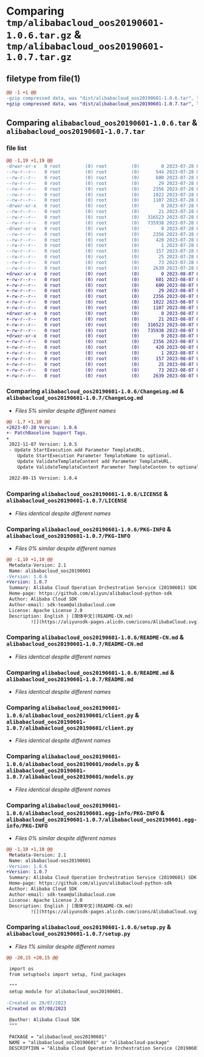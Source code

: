 # Comparing `tmp/alibabacloud_oos20190601-1.0.6.tar.gz` & `tmp/alibabacloud_oos20190601-1.0.7.tar.gz`

## filetype from file(1)

```diff
@@ -1 +1 @@
-gzip compressed data, was "dist/alibabacloud_oos20190601-1.0.6.tar", last modified: Fri Jul 28 03:48:23 2023, max compression
+gzip compressed data, was "dist/alibabacloud_oos20190601-1.0.7.tar", last modified: Mon Aug  7 07:37:11 2023, max compression
```

## Comparing `alibabacloud_oos20190601-1.0.6.tar` & `alibabacloud_oos20190601-1.0.7.tar`

### file list

```diff
@@ -1,19 +1,19 @@
-drwxr-xr-x   0 root         (0) root         (0)        0 2023-07-28 03:48:23.000000 alibabacloud_oos20190601-1.0.6/
--rw-r--r--   0 root         (0) root         (0)      544 2023-07-28 03:48:23.000000 alibabacloud_oos20190601-1.0.6/ChangeLog.md
--rw-r--r--   0 root         (0) root         (0)      600 2023-07-28 03:48:23.000000 alibabacloud_oos20190601-1.0.6/LICENSE
--rw-r--r--   0 root         (0) root         (0)       29 2023-07-28 03:48:23.000000 alibabacloud_oos20190601-1.0.6/MANIFEST.in
--rw-r--r--   0 root         (0) root         (0)     2356 2023-07-28 03:48:23.000000 alibabacloud_oos20190601-1.0.6/PKG-INFO
--rw-r--r--   0 root         (0) root         (0)     1022 2023-07-28 03:48:23.000000 alibabacloud_oos20190601-1.0.6/README-CN.md
--rw-r--r--   0 root         (0) root         (0)     1107 2023-07-28 03:48:23.000000 alibabacloud_oos20190601-1.0.6/README.md
-drwxr-xr-x   0 root         (0) root         (0)        0 2023-07-28 03:48:23.000000 alibabacloud_oos20190601-1.0.6/alibabacloud_oos20190601/
--rw-r--r--   0 root         (0) root         (0)       21 2023-07-28 03:48:23.000000 alibabacloud_oos20190601-1.0.6/alibabacloud_oos20190601/__init__.py
--rw-r--r--   0 root         (0) root         (0)   316523 2023-07-28 03:48:23.000000 alibabacloud_oos20190601-1.0.6/alibabacloud_oos20190601/client.py
--rw-r--r--   0 root         (0) root         (0)   735938 2023-07-28 03:48:23.000000 alibabacloud_oos20190601-1.0.6/alibabacloud_oos20190601/models.py
-drwxr-xr-x   0 root         (0) root         (0)        0 2023-07-28 03:48:23.000000 alibabacloud_oos20190601-1.0.6/alibabacloud_oos20190601.egg-info/
--rw-r--r--   0 root         (0) root         (0)     2356 2023-07-28 03:48:23.000000 alibabacloud_oos20190601-1.0.6/alibabacloud_oos20190601.egg-info/PKG-INFO
--rw-r--r--   0 root         (0) root         (0)      420 2023-07-28 03:48:23.000000 alibabacloud_oos20190601-1.0.6/alibabacloud_oos20190601.egg-info/SOURCES.txt
--rw-r--r--   0 root         (0) root         (0)        1 2023-07-28 03:48:23.000000 alibabacloud_oos20190601-1.0.6/alibabacloud_oos20190601.egg-info/dependency_links.txt
--rw-r--r--   0 root         (0) root         (0)      157 2023-07-28 03:48:23.000000 alibabacloud_oos20190601-1.0.6/alibabacloud_oos20190601.egg-info/requires.txt
--rw-r--r--   0 root         (0) root         (0)       25 2023-07-28 03:48:23.000000 alibabacloud_oos20190601-1.0.6/alibabacloud_oos20190601.egg-info/top_level.txt
--rw-r--r--   0 root         (0) root         (0)       73 2023-07-28 03:48:23.000000 alibabacloud_oos20190601-1.0.6/setup.cfg
--rw-r--r--   0 root         (0) root         (0)     2639 2023-07-28 03:48:23.000000 alibabacloud_oos20190601-1.0.6/setup.py
+drwxr-xr-x   0 root         (0) root         (0)        0 2023-08-07 07:37:11.000000 alibabacloud_oos20190601-1.0.7/
+-rw-r--r--   0 root         (0) root         (0)      601 2023-08-07 07:37:11.000000 alibabacloud_oos20190601-1.0.7/ChangeLog.md
+-rw-r--r--   0 root         (0) root         (0)      600 2023-08-07 07:37:11.000000 alibabacloud_oos20190601-1.0.7/LICENSE
+-rw-r--r--   0 root         (0) root         (0)       29 2023-08-07 07:37:11.000000 alibabacloud_oos20190601-1.0.7/MANIFEST.in
+-rw-r--r--   0 root         (0) root         (0)     2356 2023-08-07 07:37:11.000000 alibabacloud_oos20190601-1.0.7/PKG-INFO
+-rw-r--r--   0 root         (0) root         (0)     1022 2023-08-07 07:37:11.000000 alibabacloud_oos20190601-1.0.7/README-CN.md
+-rw-r--r--   0 root         (0) root         (0)     1107 2023-08-07 07:37:11.000000 alibabacloud_oos20190601-1.0.7/README.md
+drwxr-xr-x   0 root         (0) root         (0)        0 2023-08-07 07:37:11.000000 alibabacloud_oos20190601-1.0.7/alibabacloud_oos20190601/
+-rw-r--r--   0 root         (0) root         (0)       21 2023-08-07 07:37:11.000000 alibabacloud_oos20190601-1.0.7/alibabacloud_oos20190601/__init__.py
+-rw-r--r--   0 root         (0) root         (0)   316523 2023-08-07 07:37:11.000000 alibabacloud_oos20190601-1.0.7/alibabacloud_oos20190601/client.py
+-rw-r--r--   0 root         (0) root         (0)   735938 2023-08-07 07:37:11.000000 alibabacloud_oos20190601-1.0.7/alibabacloud_oos20190601/models.py
+drwxr-xr-x   0 root         (0) root         (0)        0 2023-08-07 07:37:11.000000 alibabacloud_oos20190601-1.0.7/alibabacloud_oos20190601.egg-info/
+-rw-r--r--   0 root         (0) root         (0)     2356 2023-08-07 07:37:11.000000 alibabacloud_oos20190601-1.0.7/alibabacloud_oos20190601.egg-info/PKG-INFO
+-rw-r--r--   0 root         (0) root         (0)      420 2023-08-07 07:37:11.000000 alibabacloud_oos20190601-1.0.7/alibabacloud_oos20190601.egg-info/SOURCES.txt
+-rw-r--r--   0 root         (0) root         (0)        1 2023-08-07 07:37:11.000000 alibabacloud_oos20190601-1.0.7/alibabacloud_oos20190601.egg-info/dependency_links.txt
+-rw-r--r--   0 root         (0) root         (0)      157 2023-08-07 07:37:11.000000 alibabacloud_oos20190601-1.0.7/alibabacloud_oos20190601.egg-info/requires.txt
+-rw-r--r--   0 root         (0) root         (0)       25 2023-08-07 07:37:11.000000 alibabacloud_oos20190601-1.0.7/alibabacloud_oos20190601.egg-info/top_level.txt
+-rw-r--r--   0 root         (0) root         (0)       73 2023-08-07 07:37:11.000000 alibabacloud_oos20190601-1.0.7/setup.cfg
+-rw-r--r--   0 root         (0) root         (0)     2639 2023-08-07 07:37:11.000000 alibabacloud_oos20190601-1.0.7/setup.py
```

### Comparing `alibabacloud_oos20190601-1.0.6/ChangeLog.md` & `alibabacloud_oos20190601-1.0.7/ChangeLog.md`

 * *Files 5% similar despite different names*

```diff
@@ -1,7 +1,10 @@
+2023-07-28 Version: 1.0.6
+- PatchBaseline Support Tags.
+
 2022-11-07 Version: 1.0.5
 - Update StartExecution add Parameter TemplateURL.
    Update StartExecution Parameter TemplateName to optional.
    Update ValidateTemplateContent add Parameter TemplateURL.
    Update ValidateTemplateContent Parameter TemplateConten to optional.
 
 2022-09-15 Version: 1.0.4
```

### Comparing `alibabacloud_oos20190601-1.0.6/LICENSE` & `alibabacloud_oos20190601-1.0.7/LICENSE`

 * *Files identical despite different names*

### Comparing `alibabacloud_oos20190601-1.0.6/PKG-INFO` & `alibabacloud_oos20190601-1.0.7/PKG-INFO`

 * *Files 0% similar despite different names*

```diff
@@ -1,10 +1,10 @@
 Metadata-Version: 2.1
 Name: alibabacloud_oos20190601
-Version: 1.0.6
+Version: 1.0.7
 Summary: Alibaba Cloud Operation Orchestration Service (20190601) SDK Library for Python
 Home-page: https://github.com/aliyun/alibabacloud-python-sdk
 Author: Alibaba Cloud SDK
 Author-email: sdk-team@alibabacloud.com
 License: Apache License 2.0
 Description: English | [简体中文](README-CN.md)
         ![](https://aliyunsdk-pages.alicdn.com/icons/AlibabaCloud.svg)
```

### Comparing `alibabacloud_oos20190601-1.0.6/README-CN.md` & `alibabacloud_oos20190601-1.0.7/README-CN.md`

 * *Files identical despite different names*

### Comparing `alibabacloud_oos20190601-1.0.6/README.md` & `alibabacloud_oos20190601-1.0.7/README.md`

 * *Files identical despite different names*

### Comparing `alibabacloud_oos20190601-1.0.6/alibabacloud_oos20190601/client.py` & `alibabacloud_oos20190601-1.0.7/alibabacloud_oos20190601/client.py`

 * *Files identical despite different names*

### Comparing `alibabacloud_oos20190601-1.0.6/alibabacloud_oos20190601/models.py` & `alibabacloud_oos20190601-1.0.7/alibabacloud_oos20190601/models.py`

 * *Files identical despite different names*

### Comparing `alibabacloud_oos20190601-1.0.6/alibabacloud_oos20190601.egg-info/PKG-INFO` & `alibabacloud_oos20190601-1.0.7/alibabacloud_oos20190601.egg-info/PKG-INFO`

 * *Files 0% similar despite different names*

```diff
@@ -1,10 +1,10 @@
 Metadata-Version: 2.1
 Name: alibabacloud-oos20190601
-Version: 1.0.6
+Version: 1.0.7
 Summary: Alibaba Cloud Operation Orchestration Service (20190601) SDK Library for Python
 Home-page: https://github.com/aliyun/alibabacloud-python-sdk
 Author: Alibaba Cloud SDK
 Author-email: sdk-team@alibabacloud.com
 License: Apache License 2.0
 Description: English | [简体中文](README-CN.md)
         ![](https://aliyunsdk-pages.alicdn.com/icons/AlibabaCloud.svg)
```

### Comparing `alibabacloud_oos20190601-1.0.6/setup.py` & `alibabacloud_oos20190601-1.0.7/setup.py`

 * *Files 1% similar despite different names*

```diff
@@ -20,15 +20,15 @@
 
 import os
 from setuptools import setup, find_packages
 
 """
 setup module for alibabacloud_oos20190601.
 
-Created on 28/07/2023
+Created on 07/08/2023
 
 @author: Alibaba Cloud SDK
 """
 
 PACKAGE = "alibabacloud_oos20190601"
 NAME = "alibabacloud_oos20190601" or "alibabacloud-package"
 DESCRIPTION = "Alibaba Cloud Operation Orchestration Service (20190601) SDK Library for Python"
```

